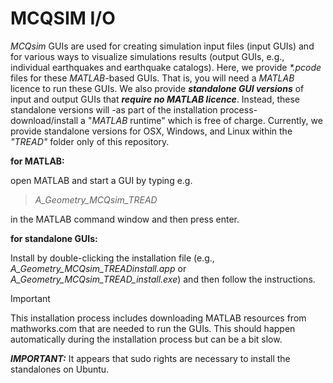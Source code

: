 # MCQSIM I/O
_MCQsim_ GUIs are used for creating simulation input files (input GUIs) and for various ways to visualize simulations results (output GUIs, e.g., individual earthquakes and earthquake catalogs). Here, we provide _*.pcode_ files for these _MATLAB_-based GUIs. That is, you will need a _MATLAB_ licence to run these GUIs. We also provide ***standalone GUI versions*** of input and output GUIs that ***require no _MATLAB_ licence***. Instead, these standalone versions will -as part of the installation process- download/install a "_MATLAB_ runtime" which is free of charge. Currently, we provide standalone versions for OSX, Windows, and Linux within the _"TREAD"_ folder only of this repository.
  
  **for MATLAB:** 
  
  open MATLAB and start a GUI by typing e.g.
  
> _A_Geometry_MCQsim_TREAD_

in the MATLAB command window and then press enter.

 **for standalone GUIs:**
  
  Install by double-clicking the installation file (e.g., _A_Geometry_MCQsim_TREADinstall.app_ or _A_Geometry_MCQsim_TREAD_install.exe_) and then follow the instructions. 
  
  > [!IMPORTANT]
This installation process includes downloading MATLAB resources from mathworks.com that are needed to run the GUIs. This should happen automatically during the installation process but can be a bit slow.
  
  **_IMPORTANT:_** It appears that sudo rights are necessary to install the standalones on Ubuntu.
